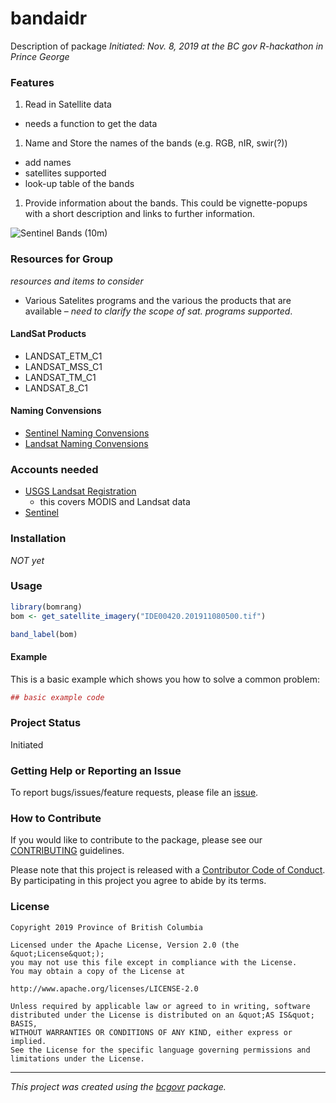 <!-- Add a project state badge
See https://github.com/BCDevExchange/Our-Project-Docs/blob/master/discussion/projectstates.md
If you have bcgovr installed and you use RStudio, click the 'Insert BCDevex Badge' Addin. -->

bandaidr
========

Description of package *Initiated: Nov. 8, 2019 at the BC gov
R-hackathon in Prince George*

### Features

1.  Read in Satellite data

-   needs a function to get the data

1.  Name and Store the names of the bands (e.g. RGB, nIR, swir(?))

-   add names
-   satellites supported
-   look-up table of the bands

1.  Provide information about the bands. This could be vignette-popups
    with a short description and links to further information.

![Sentinel Bands
(10m)](https://sentinel.esa.int/image/image_gallery?uuid=c5fa6c3e-2978-4fb8-ac95-3be9c5171be2&groupId=247904&t=1345630320883)

### Resources for Group

*resources and items to consider*

-   Various Satelites programs and the various the products that are
    available – *need to clarify the scope of sat. programs supported*.

#### LandSat Products

-   LANDSAT\_ETM\_C1
-   LANDSAT\_MSS\_C1
-   LANDSAT\_TM\_C1
-   LANDSAT\_8\_C1

#### Naming Convensions

-   [Sentinel Naming
    Convensions](https://sentinel.esa.int/web/sentinel/user-guides/sentinel-2-msi/naming-convention)
-   [Landsat Naming
    Convensions](https://www.usgs.gov/faqs/what-naming-convention-landsat-collections-level-1-scenes?qt-news_science_products=0#qt-news_science_products)

### Accounts needed

-   [USGS Landsat Registration](https://ers.cr.usgs.gov/register/)
    -   this covers MODIS and Landsat data
-   [Sentinel](https://scihub.copernicus.eu/dhus/)

### Installation

*NOT yet*

### Usage

``` r
library(bomrang)
bom <- get_satellite_imagery("IDE00420.201911080500.tif")

band_label(bom)
```

#### Example

This is a basic example which shows you how to solve a common problem:

``` r
## basic example code
```

### Project Status

Initiated

### Getting Help or Reporting an Issue

To report bugs/issues/feature requests, please file an
[issue](https://github.com/bcgov/bandaidr/issues/).

### How to Contribute

If you would like to contribute to the package, please see our
[CONTRIBUTING](CONTRIBUTING.md) guidelines.

Please note that this project is released with a [Contributor Code of
Conduct](CODE_OF_CONDUCT.md). By participating in this project you agree
to abide by its terms.

### License

    Copyright 2019 Province of British Columbia

    Licensed under the Apache License, Version 2.0 (the &quot;License&quot;);
    you may not use this file except in compliance with the License.
    You may obtain a copy of the License at

    http://www.apache.org/licenses/LICENSE-2.0

    Unless required by applicable law or agreed to in writing, software distributed under the License is distributed on an &quot;AS IS&quot; BASIS,
    WITHOUT WARRANTIES OR CONDITIONS OF ANY KIND, either express or implied.
    See the License for the specific language governing permissions and limitations under the License.

------------------------------------------------------------------------

*This project was created using the
[bcgovr](https://github.com/bcgov/bcgovr) package.*
